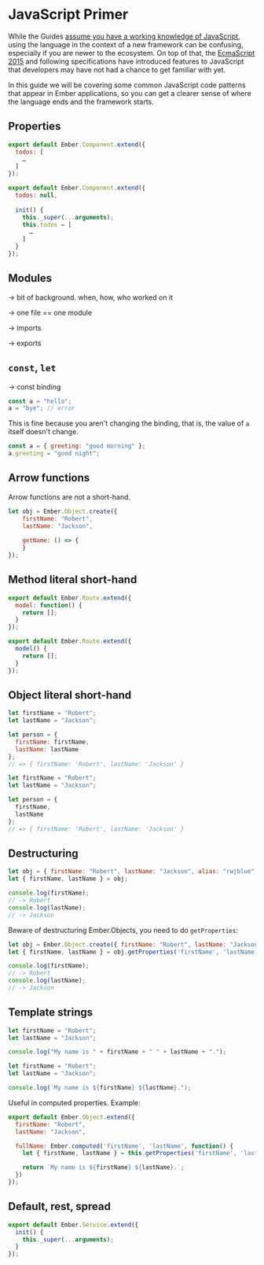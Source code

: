 # JavaScript Primer

While the Guides [assume you have a working knowledge of JavaScript](/#toc_assumptions),
using the language in the context of a new framework can be confusing,
especially if you are newer to the ecosystem.
On top of that, the [EcmaScript 2015](https://developer.mozilla.org/en/docs/Web/JavaScript/New_in_JavaScript/ECMAScript_6_support_in_Mozilla) and following specifications have introduced features to JavaScript that developers may have not had a chance to get familiar with yet.

In this guide we will be covering some common JavaScript code patterns that appear in Ember applications,
so you can get a clearer sense of where the language ends and the framework starts.

## Properties

```javascript
export default Ember.Component.extend({
  todos: [
    …
  ]
});
```

```javascript
export default Ember.Component.extend({
  todos: null,
  
  init() {
    this._super(...arguments);
    this.todos = [
      …
    ]
  }
});
```

## Modules

-> bit of background. when, how, who worked on it

-> one file == one module

-> imports

-> exports

## `const`, `let`

-> const binding

```javascript
const a = "hello";
a = "bye"; // error
```

This is fine because you aren't changing the binding, that is, the value of `a` itself doesn't change.

```javascript
const a = { greeting: "good morning" };
a.greeting = "good night";
```

## Arrow functions

Arrow functions are not a short-hand.

```javascript
let obj = Ember.Object.create({
    firstName: "Robert",
    lastName: "Jackson",
    
    getName: () => {
    }
});
```


## Method literal short-hand

```javascript
export default Ember.Route.extend({
  model: function() {
    return [];
  }
});
```

```javascript
export default Ember.Route.extend({
  model() {
    return [];
  }
});
```

## Object literal short-hand

```javascript
let firstName = "Robert";
let lastName = "Jackson";

let person = {
  firstName: firstName,
  lastName: lastName
};
// => { firstName: 'Robert', lastName: 'Jackson' }
```

```javascript
let firstName = "Robert";
let lastName = "Jackson";

let person = {
  firstName,
  lastName
};
// => { firstName: 'Robert', lastName: 'Jackson' }
```

## Destructuring

```javascript
let obj = { firstName: "Robert", lastName: "Jackson", alias: "rwjblue" };
let { firstName, lastName } = obj;

console.log(firstName);
// -> Robert
console.log(lastName);
// -> Jackson
```

Beware of destructuring Ember.Objects, you need to do `getProperties`:

```javascript
let obj = Ember.Object.create({ firstName: "Robert", lastName: "Jackson", alias: "rwjblue" });
let { firstName, lastName } = obj.getProperties('firstName', 'lastName');

console.log(firstName);
// -> Robert
console.log(lastName);
// -> Jackson
```

## Template strings

```javascript
let firstName = "Robert";
let lastName = "Jackson";

console.log("My name is " + firstName + " " + lastName + ".");
```

```javascript
let firstName = "Robert";
let lastName = "Jackson";

console.log(`My name is ${firstName} ${lastName}.");
```

Useful in computed properties. Example:

```javascript
export default Ember.Object.extend({
  firstName: "Robert",
  lastName: "Jackson",

  fullName: Ember.computed('firstName', 'lastName', function() {
    let { firstName, lastName } = this.getProperties('firstName', 'lastName');

    return `My name is ${firstName} ${lastName}.`;
  })
});
```

## Default, rest, spread

```javascript
export default Ember.Service.extend({
  init() {
    this._super(...arguments);
  }
});
```